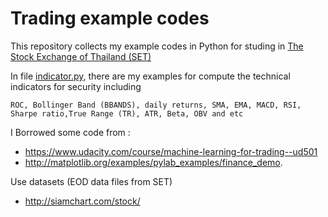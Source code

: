 # Trading example codes

This repository collects my example codes in Python for studing in [The Stock Exchange of Thailand (SET)](http://www.set.or.th/set/mainpage.do)

In file [indicator.py](indicator.py), there are my examples for compute the technical indicators for security including

`ROC, Bollinger Band (BBANDS), daily returns, SMA, EMA, MACD, RSI, Sharpe ratio,True Range (TR), ATR, Beta, OBV and etc`

I Borrowed some code from : 

* https://www.udacity.com/course/machine-learning-for-trading--ud501
* http://matplotlib.org/examples/pylab_examples/finance_demo.

Use datasets (EOD data files from SET)

* http://siamchart.com/stock/
